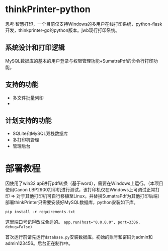 # thinkPrinter-python
思考·智慧打印，一个目前仅支持Windows的多用户在线打印系统，python-flask开发，thinkprinter-go的python版本。jwb现行打印系统。

## 系统设计和打印逻辑

MySQL数据库的基本的用户登录与权限管理功能+SumatraPdf的命令行打印功能。

## 支持的功能

 - 多文件批量列印
 - 
## 计划支持的功能
 - SQLite和MySQL双栈数据库
 - 多打印机管理
 - 管理后台


# 部署教程

因使用了win32 api进行pdf转换（基于word），需要在Windows上运行。（本项目使用Canon LBP2900打印机进行测试，该打印机仅在Windows上可调试正常打印 => 对于其他打印机可自行移植至Linux，并替换SumatraPdf为其他打印后端）部署thinkPrinter只需要安装好MySQL数据库，python安装如下库。

```pip install -r requirements.txt```

这里端口号记得改成合适的。
```app.run(host="0.0.0.0", port=3306, debug=False)```

首次运行前请先运行```database.py```安装数据库。初始的账号和密码为admin和admin123456。后台正在制作中。
